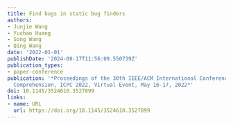 ```yaml
---
title: Find bugs in static bug finders
authors:
- Junjie Wang
- Yuchao Huang
- Song Wang
- Qing Wang
date: '2022-01-01'
publishDate: '2024-08-17T11:56:09.550739Z'
publication_types:
- paper-conference
publication: '*Proceedings of the 30th IEEE/ACM International Conference on Program
  Comprehension, ICPC 2022, Virtual Event, May 16-17, 2022*'
doi: 10.1145/3524610.3527899
links:
- name: URL
  url: https://doi.org/10.1145/3524610.3527899
---
```

